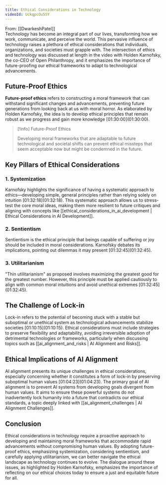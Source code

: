 ```yaml
---
title: Ethical Considerations in Technology
videoId: UckqpcOu5SY
---
```


From: [[DwarkeshPatel]] <br/> 
Technology has become an integral part of our lives, transforming how we work, communicate, and perceive the world. This pervasive influence of technology raises a plethora of ethical considerations that individuals, organizations, and societies must grapple with. The intersection of ethics and technology was discussed at length in the video with Holden Karnofsky, the co-CEO of Open Philanthropy, and it emphasizes the importance of future-proofing our ethical frameworks to adapt to technological advancements.

## Future-Proof Ethics

**Future-proof ethics** refers to constructing a moral framework that can withstand significant changes and advancements, preventing future generations from looking back at us with moral horror. As elaborated by Holden Karnofsky, the idea is to develop ethical principles that remain robust as we progress and gain more knowledge [01:30:00](<a class="yt-timestamp" data-t="01:30:00">01:30:00</a>).

> [!info] Future-Proof Ethics
> 
> Developing moral frameworks that are adaptable to future technological and societal shifts can prevent ethical missteps that seem acceptable now but might be condemned in the future.

## Key Pillars of Ethical Considerations

### 1. Systemization
Karnofsky highlights the significance of having a systematic approach to ethics—developing simple, general principles rather than relying solely on intuition [01:32:18](<a class="yt-timestamp" data-t="01:32:18">01:32:18</a>). This systematic approach allows us to stress-test the core moral ideas, making them more resilient to future critiques and aligning with concepts like [[ethical_considerations_in_ai_development | Ethical Considerations in AI Development]].

### 2. Sentientism
Sentientism is the ethical principle that beings capable of suffering or joy should be included in moral considerations. Karnofsky debates its implications, pointing out dilemmas it may present [01:32:45](<a class="yt-timestamp" data-t="01:32:45">01:32:45</a>).

### 3. Utilitarianism
"Thin utilitarianism" as proposed involves maximizing the greatest good for the greatest number. However, this principle must be applied cautiously to align with common moral intuitions and avoid unethical extremes [01:32:45](<a class="yt-timestamp" data-t="01:32:45">01:32:45</a>).

## The Challenge of Lock-in

Lock-in refers to the potential of becoming stuck with a stable but suboptimal or unethical system as technological advancements stabilize societies [01:10:15](<a class="yt-timestamp" data-t="01:10:15">01:10:15</a>). Ethical considerations must include strategies to preserve flexibility and adaptability, avoiding irreversible adoption of detrimental technologies or frameworks, particularly when discussing topics such as [[ai_alignment_and_risks | AI Alignment and Risks]].

## Ethical Implications of AI Alignment

AI alignment presents its unique challenges in ethical considerations, especially concerning whether it constitutes a form of lock-in by preserving suboptimal human values [01:04:23](<a class="yt-timestamp" data-t="01:04:23">01:04:23</a>). The primary goal of AI alignment is to prevent AI systems from developing goals divergent from human values. It aims to ensure these powerful systems do not inadvertently lock humanity into a future that contradicts our ethical standards, a topic deeply linked with [[ai_alignment_challenges | AI Alignment Challenges]].

## Conclusion

Ethical considerations in technology require a proactive approach to developing and maintaining moral frameworks that accommodate rapid advancements without compromising human values. By adopting future-proof ethics, emphasizing systemization, considering sentientism, and carefully applying utilitarianism, we can better navigate the ethical landscape as technology continues to evolve. The dialogue around these issues, as highlighted by Holden Karnofsky, emphasizes the importance of reflecting on our ethical choices today to ensure a just and equitable future for all.